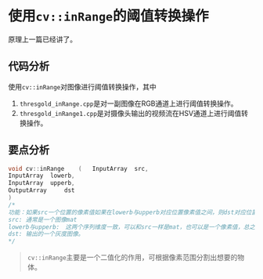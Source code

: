 # 使用`cv::inRange`的阈值转换操作
原理上一篇已经讲了。

## 代码分析
使用`cv::inRange`对图像进行阈值转换操作，其中
1. `thresgold_inRange.cpp`是对一副图像在RGB通道上进行阈值转换操作。
2. `thresgold_inRange1.cpp`是对摄像头输出的视频流在HSV通道上进行阈值转换操作。

## 要点分析
```cpp
void cv::inRange    (   InputArray  src,
InputArray  lowerb,
InputArray  upperb,
OutputArray     dst 
) 
/*
功能：如果src一个位置的像素值如果在lowerb与upperb对应位置像素值之间，则dst对应位置像素值为255(全１),否则dst对应位置像素值设为0.
src: 通常是一个图像mat
lowerb与upperb:　这两个序列维度一致，可以和src一样是mat，也可以是一个像素值，总之能够和src中像素比较大小即可。
dst: 输出的一个灰度图像。
*/
```
> `cv::inRange`主要是一个二值化的作用，可根据像素范围分割出想要的物体。
